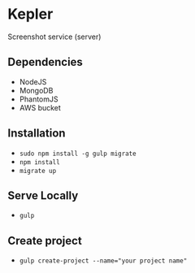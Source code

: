 # Kepler

Screenshot service (server)

## Dependencies

* NodeJS
* MongoDB
* PhantomJS
* AWS bucket

## Installation
* `sudo npm install -g gulp migrate`
* `npm install`
* `migrate up`

## Serve Locally
* `gulp`

## Create project
* `gulp create-project --name="your project name"`
